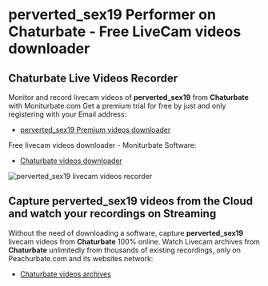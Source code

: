 # perverted_sex19 Performer on Chaturbate - Free LiveCam videos downloader

## Chaturbate Live Videos Recorder

Monitor and record livecam videos of **perverted_sex19** from **Chaturbate** with Moniturbate.com
Get a premium trial for free by just and only registering with your Email address:
* [perverted_sex19 Premium videos downloader](https://moniturbate.com/request-demo-licence-key.html)

Free livecam videos downloader - Moniturbate Software:
* [Chaturbate videos downloader](https://moniturbate.com/moniturbate-download-software.html)

![perverted_sex19 livecam videos recorder](https://peachurnet.com/templates/moniturbate-software.png)


## Capture perverted_sex19 videos from the Cloud and watch your recordings on Streaming

Without the need of downloading a software, capture **perverted_sex19** livecam videos from **Chaturbate** 100% online.
Watch Livecam archives from **Chaturbate** unlimitedly from thousands of existing recordings, only on Peachurbate.com and its websites network:
* [Chaturbate videos archives](https://peachurnet.com/)